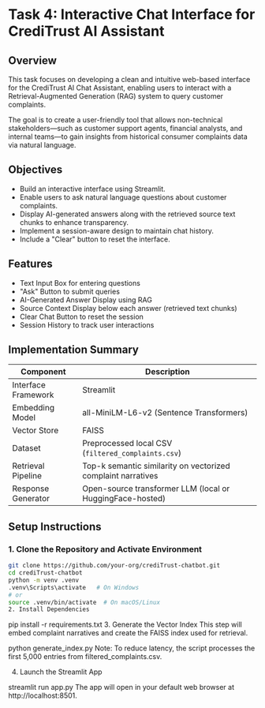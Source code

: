 # Task 4: Interactive Chat Interface for CrediTrust AI Assistant

## Overview

This task focuses on developing a clean and intuitive web-based interface for the CrediTrust AI Chat Assistant, enabling users to interact with a Retrieval-Augmented Generation (RAG) system to query customer complaints.

The goal is to create a user-friendly tool that allows non-technical stakeholders—such as customer support agents, financial analysts, and internal teams—to gain insights from historical consumer complaints data via natural language.

## Objectives

- Build an interactive interface using Streamlit.  
- Enable users to ask natural language questions about customer complaints.  
- Display AI-generated answers along with the retrieved source text chunks to enhance transparency.  
- Implement a session-aware design to maintain chat history.  
- Include a "Clear" button to reset the interface.

## Features

- Text Input Box for entering questions  
- "Ask" Button to submit queries  
- AI-Generated Answer Display using RAG  
- Source Context Display below each answer (retrieved text chunks)  
- Clear Chat Button to reset the session  
- Session History to track user interactions  

## Implementation Summary

| Component           | Description                                      |
|---------------------|------------------------------------------------|
| Interface Framework  | Streamlit                                       |
| Embedding Model     | all-MiniLM-L6-v2 (Sentence Transformers)        |
| Vector Store        | FAISS                                           |
| Dataset             | Preprocessed local CSV (`filtered_complaints.csv`) |
| Retrieval Pipeline  | Top-k semantic similarity on vectorized complaint narratives |
| Response Generator  | Open-source transformer LLM (local or HuggingFace-hosted) |

## Setup Instructions

### 1. Clone the Repository and Activate Environment

```bash
git clone https://github.com/your-org/crediTrust-chatbot.git
cd crediTrust-chatbot
python -m venv .venv
.venv\Scripts\activate   # On Windows
# or
source .venv/bin/activate  # On macOS/Linux
2. Install Dependencies
```
pip install -r requirements.txt
3. Generate the Vector Index
This step will embed complaint narratives and create the FAISS index used for retrieval.


python generate_index.py
Note: To reduce latency, the script processes the first 5,000 entries from filtered_complaints.csv.

4. Launch the Streamlit App

streamlit run app.py
The app will open in your default web browser at http://localhost:8501.
